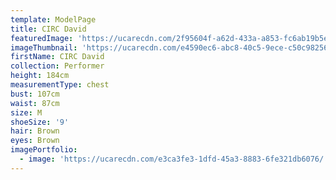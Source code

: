 ```yaml
---
template: ModelPage
title: CIRC David
featuredImage: 'https://ucarecdn.com/2f95604f-a62d-433a-a853-fc6ab19b5e8d/'
imageThumbnail: 'https://ucarecdn.com/e4590ec6-abc8-40c5-9ece-c50c98256dce/'
firstName: CIRC David
collection: Performer
height: 184cm
measurementType: chest
bust: 107cm
waist: 87cm
size: M
shoeSize: '9'
hair: Brown
eyes: Brown
imagePortfolio:
  - image: 'https://ucarecdn.com/e3ca3fe3-1dfd-45a3-8883-6fe321db6076/'
---
```



